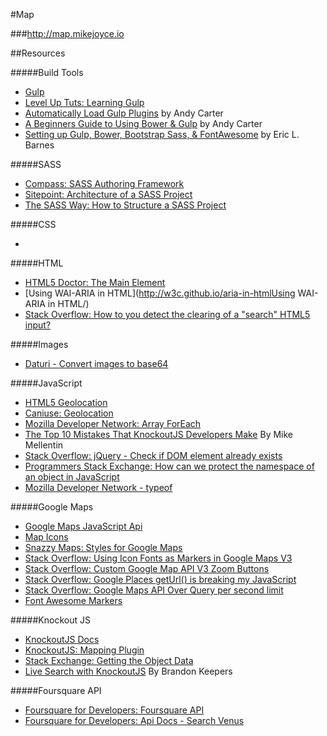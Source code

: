 #Map

###http://map.mikejoyce.io

##Resources

#####Build Tools

- [Gulp](http://gulpjs.com/)
- [Level Up Tuts: Learning Gulp](http://leveluptuts.com/tutorials/learning-gulp/)
- [Automatically Load Gulp Plugins](http://andy-carter.com/blog/automatically-load-gulp-plugins-with-gulp-load-plugins) by Andy Carter
- [A Beginners Guide to Using Bower & Gulp](http://andy-carter.com/blog/a-beginners-guide-to-package-manager-bower-and-using-gulp-to-manage-components) by Andy Carter
- [Setting up Gulp, Bower, Bootstrap Sass, & FontAwesome](http://ericlbarnes.com/setting-gulp-bower-bootstrap-sass-fontawesome/) by Eric L. Barnes

#####SASS

- [Compass: SASS Authoring Framework](http://compass-style.org/help/documentation/)
- [Sitepoint: Architecture of a SASS Project](http://www.sitepoint.com/architecture-sass-project/)
- [The SASS Way: How to Structure a SASS Project](http://thesassway.com/beginner/how-to-structure-a-sass-project)

#####CSS

- []()

#####HTML

- [HTML5 Doctor: The Main Element](http://html5doctor.com/the-main-element/)
- [Using WAI-ARIA in HTML](http://w3c.github.io/aria-in-htmlUsing WAI-ARIA in HTML/)
- [Stack Overflow: How to you detect the clearing of a "search" HTML5 input?](http://stackoverflow.com/questions/2977023/how-do-you-detect-the-clearing-of-a-search-html5-input)

#####Images

- [Daturi - Convert images to base64](http://www.daturi.me/)

#####JavaScript

- [HTML5 Geolocation](http://html5demos.com/geo)
- [Caniuse: Geolocation](http://caniuse.com/#search=geo)
- [Mozilla Developer Network: Array ForEach](https://developer.mozilla.org/en-US/docs/Web/JavaScript/Reference/Global_Objects/Array/forEach)
- [The Top 10 Mistakes That KnockoutJS Developers Make](https://www.airpair.com/knockout/posts/top-10-mistakes-knockoutjs) By Mike Mellentin
- [Stack Overflow: jQuery - Check if DOM element already exists](http://stackoverflow.com/questions/5538961/jquery-check-if-dom-element-already-exists)
- [Programmers Stack Exchange: How can we protect the namespace of an object in JavaScript](http://programmers.stackexchange.com/questions/161436/how-can-we-protect-the-namespace-of-an-object-in-javascript)
- [Mozilla Developer Network - typeof](https://developer.mozilla.org/en-US/docs/Web/JavaScript/Reference/Operators/typeof)

#####Google Maps

- [Google Maps JavaScript Api](https://developers.google.com/maps/documentation/javascript)
- [Map Icons](http://map-icons.com/)
- [Snazzy Maps: Styles for Google Maps](https://snazzymaps.com/)
- [Stack Overflow: Using Icon Fonts as Markers in Google Maps V3](http://stackoverflow.com/questions/16375077/using-icon-fonts-as-markers-in-google-maps-v3)
- [Stack Overflow: Custom Google Map API V3 Zoom Buttons ](http://stackoverflow.com/questions/7916555/custom-google-map-api-v3-zoom-buttons)
- [Stack Overflow: Google Places getUrl() is breaking my JavaScript](http://stackoverflow.com/questions/22459910/google-places-photos-geturl-is-breaking-my-javascript)
- [Stack Overflow: Google Maps API Over Query per second limit](http://stackoverflow.com/questions/14014074/google-maps-api-over-query-limit-per-second-limit)
- [Font Awesome Markers](https://github.com/nathan-muir/fontawesome-markers)

#####Knockout JS

- [KnockoutJS Docs](http://knockoutjs.com/documentation/introduction.html)
- [KnockoutJS: Mapping Plugin](http://knockoutjs.com/documentation/plugins-mapping.html)
- [Stack Exchange: Getting the Object Data](http://stackoverflow.com/questions/13755220/knockout-js-getting-the-object-data)
- [Live Search with KnockoutJS](http://opensoul.org/2011/06/23/live-search-with-knockoutjs/) By Brandon Keepers

#####Foursquare API

- [Foursquare for Developers: Foursquare API](https://developer.foursquare.com/)
- [Foursquare for Developers: Api Docs - Search Venus](https://developer.foursquare.com/docs/venues/search)



